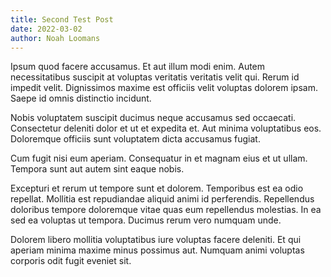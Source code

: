 ```yaml
---
title: Second Test Post
date: 2022-03-02
author: Noah Loomans
---
```


Ipsum quod facere accusamus. Et aut illum modi enim. Autem necessitatibus suscipit at voluptas veritatis veritatis velit qui. Rerum id impedit velit. Dignissimos maxime est officiis velit voluptas dolorem ipsam. Saepe id omnis distinctio incidunt.

Nobis voluptatem suscipit ducimus neque accusamus sed occaecati. Consectetur deleniti dolor et ut et expedita et. Aut minima voluptatibus eos. Doloremque officiis sunt voluptatem dicta accusamus fugiat.

Cum fugit nisi eum aperiam. Consequatur in et magnam eius et ut ullam. Tempora sunt aut autem sint eaque nobis.

Excepturi et rerum ut tempore sunt et dolorem. Temporibus est ea odio repellat. Mollitia est repudiandae aliquid animi id perferendis. Repellendus doloribus tempore doloremque vitae quas eum repellendus molestias. In ea sed ea voluptas ut tempora. Ducimus rerum vero numquam unde.

Dolorem libero mollitia voluptatibus iure voluptas facere deleniti. Et qui aperiam minima maxime minus possimus aut. Numquam animi voluptas corporis odit fugit eveniet sit.
